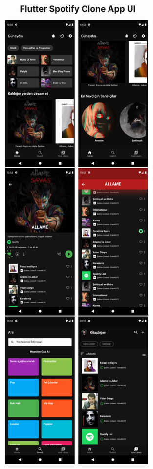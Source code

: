 <b><h1 align="center">Flutter Spotify Clone App UI</h1></b>

<div class="photo-container" align="center">
  <img src="https://github.com/KLYCHUB/flutter_spotify_clone_app_ui/blob/main/ss/1.png?raw=true" height="480",width="270">
  &nbsp;
  <img src="https://github.com/KLYCHUB/flutter_spotify_clone_app_ui/blob/main/ss/2.png" height="480",width="270">
  &nbsp;
  <img src="https://github.com/KLYCHUB/flutter_spotify_clone_app_ui/blob/main/ss/3.png" height="480",width="270">
  &nbsp;
  <img src="https://github.com/KLYCHUB/flutter_spotify_clone_app_ui/blob/main/ss/4.png" height="480",width="270">
  &nbsp;
  <img src="https://github.com/KLYCHUB/flutter_spotify_clone_app_ui/blob/main/ss/5.png" height="480",width="270">
  &nbsp;
  <img src="https://github.com/KLYCHUB/flutter_spotify_clone_app_ui/blob/main/ss/6.png" height="480",width="270">
  &nbsp;
</div>

